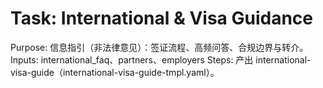 # Task: International & Visa Guidance

Purpose: 信息指引（非法律意见）：签证流程、高频问答、合规边界与转介。
Inputs: international_faq、partners、employers
Steps: 产出 international-visa-guide（international-visa-guide-tmpl.yaml）。
